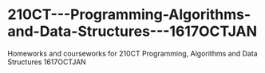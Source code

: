 # 210CT---Programming-Algorithms-and-Data-Structures---1617OCTJAN
Homeworks and courseworks for 210CT Programming, Algorithms and Data Structures 1617OCTJAN
